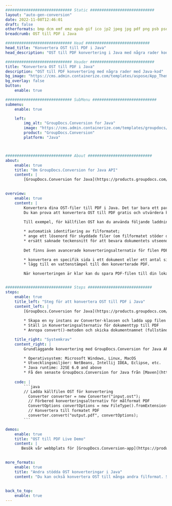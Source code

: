 ```yaml
---
############################# Static ############################
layout: "auto-gen-conversion"
date: 2022-11-08T12:46:01
draft: false
otherformats: bmp dcm emf emz epub gif ico jp2 jpeg jpg pdf png psb psd svg svgz tex tga tif tiff webp wmf wmz xps
breadcrumb: OST till PDF i Java

############################# Head ############################
head_title: "Konvertera OST till PDF i Java"
head_description: "OST till PDF konvertering i Java med några rader kod. Konvertera över 160 filformat med hjälp av GroupDocs dokumentkonverterings-API för Java"

############################# Header ############################
title: "Konvertera OST till PDF i Java"
description: "OST till PDF konvertering med några rader med Java-kod"
bg_image: "https://cms.admin.containerize.com/templates/aspose/App_Themes/V3/images/bg/header1.png"
bg_overlay: false
button:
    enable: true

############################# SubMenu ############################
submenu:
    enable: true

    left:
        img_alt: "GroupDocs.Conversion for Java"
        image: "https://cms.admin.containerize.com/templates/groupdocs/images/product-logos/90x90-noborder/groupdocs-conversion-java.png"
        product: "GroupDocs.Conversion"
        platform: "Java"



############################# About ############################
about:
    enable: true
    title: "Om GroupDocs.Conversion for Java API"
    content: |
        [GroupDocs.Conversion for Java](https://products.groupdocs.com/conversion/java/) är ett avancerat filformatkonverterings-API för konvertering mellan populära bild- och dokumentformat som Microsoft Office, OpenDocument, PDF, HTML, e-post, CAD. och mycket mer med bara några rader kod. Det inbyggda API:t upptäcker automatiskt formaten för originaldokumenten och erbjuder många alternativ för att anpassa de konverterade dokumenten. Tillsammans med funktionen att extrahera information från ett dokument, stöder den också cachelagring av konverteringsresultaten till den lokala disken som standard. Men alla typer av cachelagring kan stödjas genom att implementera lämpliga gränssnitt - Amazon S3, Dropbox, Google Drive, Windows Azure, Reddis eller andra.
    

overview:
    enable: true
    content: |
        Konvertera dina OST-filer till PDF i Java. Det tar bara ett par rader med Java-kod på valfri plattform, som Windows, Linux, macOS.
        Du kan prova att konvertera OST till PDF gratis och utvärdera kvaliteten på konverteringsresultaten. Tillsammans med enkla filkonverteringsskript kan du prova mer sofistikerade alternativ för att ladda källfilen OST och lagra PDF-utdata. 
        
        Till exempel, för källfilen OST kan du använda följande laddningsalternativ:

        * automatisk identifiering av filformatet;
        * ange ett lösenord för skyddade filer (om filformatet stöder det);
        * ersätt saknade teckensnitt för att bevara dokumentets utseende.
        
        Det finns även avancerade konverteringsalternativ för filen PDF:

        * konvertera en specifik sida i ett dokument eller ett antal sidor;
        * lägg till en vattenstämpel till den konverterade PDF.

        När konverteringen är klar kan du spara PDF-filen till din lokala filsökväg eller till tredje parts lagring såsom FTP, Amazon S3, Google Drive, Dropbox etc. Observera - för att konvertera OST till PDF behöver du inte installera någon ytterligare programvara, såsom MS Office, Open Office, Adobe Acrobat Reader etc.


############################# Steps ############################
steps:
    enable: true
    title_left: "Steg för att konvertera OST till PDF i Java"
    content_left: |
        [GroupDocs.Conversion for Java](https://products.groupdocs.com/conversion/java/) låter utvecklare enkelt konvertera OST fil till PDF med några rader kod.
        
        * Skapa en ny instans av Converter-klassen och ladda upp filen OST med den fullständiga sökvägen
        * Ställ in Konverteringsalternativ för dokumenttyp till PDF
        * Anropa convert()-metoden och skicka dokumentnamnet (fullständig sökväg) och formatet (PDF) som en parameter

    title_right: "Systemkrav"
    content_right: |
        Grundläggande konvertering med GroupDocs.Conversion for Java API kan göras med bara några rader kod. Våra API:er stöds på alla större plattformar och operativsystem. Innan du kör koden nedan, se till att du har följande förutsättningar installerade på ditt system.

        * Operativsystem: Microsoft Windows, Linux, MacOS
        * Utvecklingsmiljöer: NetBeans, Intellij IDEA, Eclipse, etc.
        * Java runtime: J2SE 6.0 and above
        * Få den senaste GroupDocs.Conversion for Java från [Maven](https://repository.groupdocs.com/webapp/#/artifacts/browse/tree/General/repo/com/groupdocs/groupdocs-conversion)
         
    code: |
        ```java    
        // Ladda källfilen OST för konvertering
          Converter converter = new Converter("input.ost");
          // Förbered konverteringsalternativ för målformat PDF
          ConvertOptions convertOptions = new FileType().fromExtension("pdf").getConvertOptions();
          // Konvertera till formatet PDF
          converter.convert("output.pdf", convertOptions);
        ```

demos:
    enable: true
    title: "OST till PDF Live Demo"
    content: |
       Besök vår webbplats för [GroupDocs.Conversion-app](https://products.groupdocs.app/conversion/family) och försök konvertera OST till PDF nu. Den kostnadsfria demon har följande fördelar
          

more_formats:
    enable: true
    title: "Andra stödda OST konverteringar i Java"
    content: "Du kan också konvertera OST till många andra filformat. Se listan nedan."
       
       
back_to_top:
    enable: true
---
```


